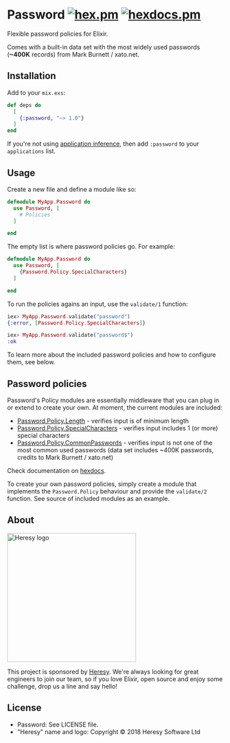 # Password [![hex.pm](https://img.shields.io/hexpm/v/password.svg?style=flat-square)](https://hex.pm/packages/password) [![hexdocs.pm](https://img.shields.io/badge/docs-latest-green.svg?style=flat-square)](https://hexdocs.pm/password)

Flexible password policies for Elixir.

Comes with a built-in data set with the most widely used passwords (**~400K** records) from Mark Burnett / xato.net.

## Installation

Add to your `mix.exs`:

```elixir
def deps do
  [
    {:password, "~> 1.0"}
  ]
end
```

If you're not using [application inference](https://elixir-lang.org/blog/2017/01/05/elixir-v1-4-0-released/#application-inference), then add `:password` to your `applications` list.

## Usage

Create a new file and define a module like so:

```elixir
defmodule MyApp.Password do
  use Password, [
    # Policies
  ]

end
```

The empty list is where password policies go. For example:

```elixir
defmodule MyApp.Password do
  use Password, [
    {Password.Policy.SpecialCharacters}
  ]

end
```

To run the policies agains an input, use the `validate/1` function:

```elixir
iex> MyApp.Password.validate("password")
{:error, [Password.Policy.SpecialCharacters]}

iex> MyApp.Password.validate("password$")
:ok
```

To learn more about the included password policies and how to configure them,
see below.

## Password policies

Password's Policy modules are essentially middleware that you can plug
in or extend to create your own. At moment, the current modules are included:

- [Password.Policy.Length](https://hexdocs.pm/password/Password.Policy.Length.html) - verifies input is of minimum length
- [Password.Policy.SpecialCharacters](https://hexdocs.pm/password/Password.Policy.SpecialCharacters.html) - verifies input includes 1 (or more) special characters
- [Password.Policy.CommonPasswords](https://hexdocs.pm/password/Password.Policy.CommonPasswords.html) - verifies input is not one of the most common used passwords (data set includes ~400K passwords, credits to Mark Burnett / xato.net)

Check documentation on [hexdocs](https://hexdocs.pm/password/api-reference.html).

To create your own password policies, simply create a module that implements the `Password.Policy` behaviour and provide the `validate/2` function. See source of included modules as an example.

## About

<img src="http://cdn.heresy.io/media/logo.png" alt="Heresy logo" width=300>

This project is sponsored by [Heresy](http://heresy.io). We're always looking for great engineers to join our team, so if you love Elixir, open source and enjoy some challenge, drop us a line and say hello!

## License

* Password: See LICENSE file.
* "Heresy" name and logo: Copyright © 2018 Heresy Software Ltd
